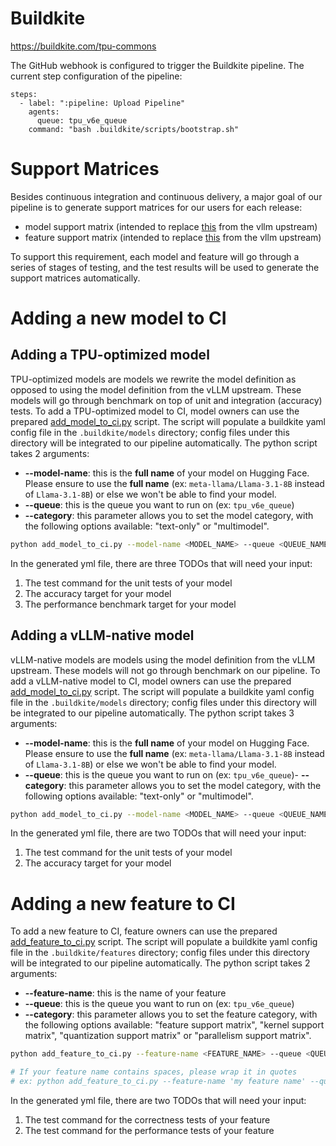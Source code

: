 # Buildkite

https://buildkite.com/tpu-commons

The GitHub webhook is configured to trigger the Buildkite pipeline. The current step configuration of the pipeline:

```
steps:
  - label: ":pipeline: Upload Pipeline"
    agents:
      queue: tpu_v6e_queue
    command: "bash .buildkite/scripts/bootstrap.sh"
```

# Support Matrices
Besides continuous integration and continuous delivery, a major goal of our pipeline is to generate support matrices for our users for each release:
- model support matrix (intended to replace [this](https://github.com/vllm-project/vllm/blob/f552d5e578077574276aa9d83139b91e1d5ae163/docs/models/hardware_supported_models/tpu.md) from the vllm upstream)
- feature support matrix (intended to replace [this](https://github.com/vllm-project/vllm/blob/f552d5e578077574276aa9d83139b91e1d5ae163/docs/features/README.md) from the vllm upstream)

To support this requirement, each model and feature will go through a series of stages of testing, and the test results will be used to generate the support matrices automatically.

# Adding a new model to CI
## Adding a TPU-optimized model
TPU-optimized models are models we rewrite the model definition as opposed to using the model definition from the vLLM upstream. These models will go through benchmark on top of unit and integration (accuracy) tests. To add a TPU-optimized model to CI, model owners can use the prepared [add_model_to_ci.py](pipeline_generation/add_model_to_ci.py) script. The script will populate a buildkite yaml config file in the `.buildkite/models` directory; config files under this directory will be integrated to our pipeline automatically. The python script takes 2 arguments:
- **--model-name**: this is the **full name** of your model on Hugging Face. Please ensure to use the **full name** (ex: `meta-llama/Llama-3.1-8B` instead of `Llama-3.1-8B`) or else we won't be able to find your model.
- **--queue**: this is the queue you want to run on (ex: `tpu_v6e_queue`)
- **--category**: this parameter allows you to set the model category, with the following options available: "text-only" or "multimodel".

```bash
python add_model_to_ci.py --model-name <MODEL_NAME> --queue <QUEUE_NAME>
```

In the generated yml file, there are three TODOs that will need your input:
1. The test command for the unit tests of your model
2. The accuracy target for your model
3. The performance benchmark target for your model

## Adding a vLLM-native model
vLLM-native models are models using the model definition from the vLLM upstream. These models will not go through benchmark on our pipeline. To add a vLLM-native model to CI, model owners can use the prepared [add_model_to_ci.py](pipeline_generation/add_model_to_ci.py) script. The script will populate a buildkite yaml config file in the `.buildkite/models` directory; config files under this directory will be integrated to our pipeline automatically. The python script takes 3 arguments:
- **--model-name**: this is the **full name** of your model on Hugging Face. Please ensure to use the **full name** (ex: `meta-llama/Llama-3.1-8B` instead of `Llama-3.1-8B`) or else we won't be able to find your model.
- **--queue**: this is the queue you want to run on (ex: `tpu_v6e_queue`)- **--category**: this parameter allows you to set the model category, with the following options available: "text-only" or "multimodel".

```bash
python add_model_to_ci.py --model-name <MODEL_NAME> --queue <QUEUE_NAME> --type vllm-native
```

In the generated yml file, there are two TODOs that will need your input:
1. The test command for the unit tests of your model
2. The accuracy target for your model

# Adding a new feature to CI
To add a new feature to CI, feature owners can use the prepared [add_feature_to_ci.py](pipeline_generation/add_feature_to_ci.py) script. The script will populate a buildkite yaml config file in the `.buildkite/features` directory; config files under this directory will be integrated to our pipeline automatically. The python script takes 2 arguments:
- **--feature-name**: this is the name of your feature
- **--queue**: this is the queue you want to run on (ex: `tpu_v6e_queue`)
- **--category**: this parameter allows you to set the feature category, with the following options available: "feature support matrix", "kernel support matrix", "quantization support matrix" or "parallelism support matrix".

```bash
python add_feature_to_ci.py --feature-name <FEATURE_NAME> --queue <QUEUE_NAME>

# If your feature name contains spaces, please wrap it in quotes
# ex: python add_feature_to_ci.py --feature-name 'my feature name' --queue <QUEUE_NAME>
```

In the generated yml file, there are two TODOs that will need your input:
1. The test command for the correctness tests of your feature
2. The test command for the performance tests of your feature
